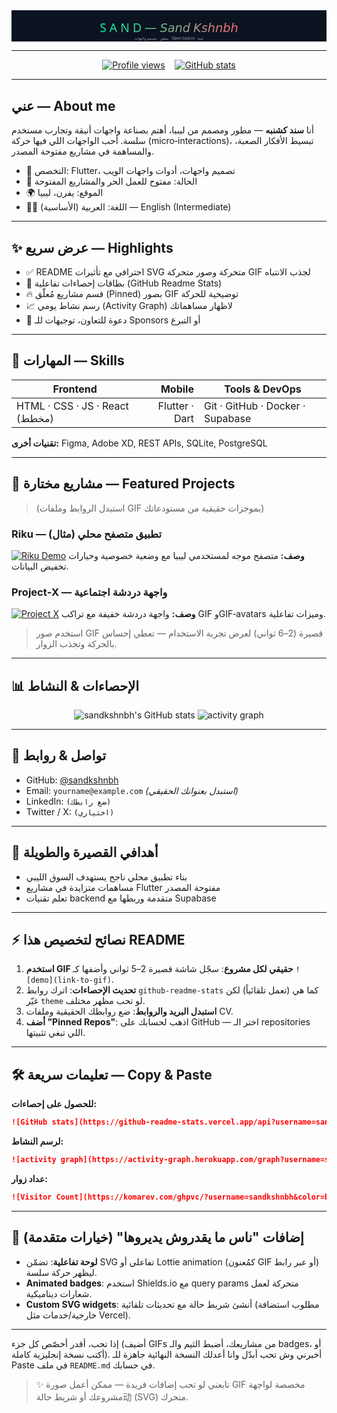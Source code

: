 <!--
  README.md for GitHub profile
  - Username: sandkshnbh
  - Language: Arabic (primary) with some English tokens for badges/links
  - Features: Animated SVG banner, badges, GitHub stats, activity graph, pinned projects template, contact & socials, skills with icons, contributions call-to-action
  - Customize: Replace placeholders (GIFs, links) with your own assets for max effect
-->

<!-- Animated SVG header (works on GitHub) -->
<div align="center">
  <!-- SVG animated gradient title -->
  <svg width="100%" height="120" viewBox="0 0 1200 120" xmlns="http://www.w3.org/2000/svg" preserveAspectRatio="xMidYMid slice">
    <defs>
      <linearGradient id="g" x1="0%" x2="100%">
        <stop offset="0%" stop-color="#00f5a0">
          <animate attributeName="stop-color" values="#00f5a0;#00d4ff;#a14cff;#ff6b6b;#00f5a0" dur="8s" repeatCount="indefinite" />
        </stop>
        <stop offset="100%" stop-color="#ff6b6b">
          <animate attributeName="stop-color" values="#ff6b6b;#a14cff;#00d4ff;#00f5a0;#ff6b6b" dur="8s" repeatCount="indefinite" />
        </stop>
      </linearGradient>
    </defs>
    <rect width="100%" height="100%" fill="#0b1220" />
    <text x="50%" y="60%" dominant-baseline="middle" text-anchor="middle" font-size="46" font-family="Segoe UI, Roboto, Arial" fill="url(#g)">
      S A N D — 𝘚𝘢𝘯𝘥 𝘒𝘴𝘩𝘯𝘣𝘩
    </text>
    <text x="50%" y="90%" dominant-baseline="middle" text-anchor="middle" font-size="14" fill="#9aa7b2">
      مطور · مصمم واجهات · Open‑Source · ليبيا
    </text>
  </svg>
</div>

---

<p align="center">
  <a href="https://github.com/sandkshnbh"><img alt="Profile views" src="https://komarev.com/ghpvc/?username=sandkshnbh&color=brightgreen" /></a>
  &nbsp;&nbsp;
  <a href="#statistics"><img alt="GitHub stats" src="https://github-readme-stats.vercel.app/api?username=sandkshnbh&show_icons=true&theme=tokyonight" /></a>
</p>

---

## عني — About me

أنا **سند كشنبه** — مطور ومصمم من ليبيا، أهتم بصناعة واجهات أنيقة وتجارب مستخدم سلسة. أحب الواجهات اللي فيها حركة (micro‑interactions)، تبسيط الأفكار الصعبة، والمساهمة في مشاريع مفتوحة المصدر.

- 🎯 التخصص: Flutter، تصميم واجهات، أدوات واجهات الويب
- 💼 الحالة: مفتوح للعمل الحر والمشاريع المفتوحة
- 🌍 الموقع: يفرن، ليبيا
- 🧑‍💻 اللغة: العربية (الأساسية) — English (Intermediate)

---

## ✨ عرض سريع — Highlights

- ✅ README احترافي مع تأثيرات SVG متحركة وصور متحركة GIF لجذب الانتباه
- 🚀 بطاقات إحصاءات تفاعلية (GitHub Readme Stats)
- 🔥 قسم مشاريع مُعلّق (Pinned) بصور GIF توضيحية للحركة
- 📈 رسم نشاط يومي (Activity Graph) لاظهار مساهماتك
- 🤝 دعوة للتعاون، توجيهات للـ Sponsors أو التبرع

---

## 🧰 المهارات — Skills

| Frontend | Mobile | Tools & DevOps |
|---|---:|---|
| HTML · CSS · JS · React (مخطط) | Flutter · Dart | Git · GitHub · Docker · Supabase |

**تقنيات أخرى:** Figma, Adobe XD, REST APIs, SQLite, PostgreSQL

---

## 📂 مشاريع مختارة — Featured Projects

> (استبدل الروابط وملفات GIF بموجزات حقيقية من مستودعاتك)

### Riku — تطبيق متصفح محلي (مثال)
[![Riku Demo](https://media.giphy.com/media/3o7TKtnuHOHHUjR38Y/giphy.gif)](https://github.com/some/repo)
**وصف:** متصفح موجه لمستخدمي ليبيا مع وضعية خصوصية وخيارات تخفيض البيانات.

### Project‑X — واجهة دردشة اجتماعية
[![Project X](https://media.giphy.com/media/l0HlNQ03J5JxX6lva/giphy.gif)](https://github.com/some/repo)
**وصف:** واجهة دردشة خفيفة مع تراكب GIF وGIF‑avatars وميزات تفاعلية.

> استخدم صور GIF قصيرة (2–6 ثواني) لعرض تجربة الاستخدام — تعطي إحساس بالحركة وتجذب الزوار.

---

## 📊 الإحصاءات & النشاط

<p align="center">
  <!-- GitHub readme stats -->
  <img src="https://github-readme-stats.vercel.app/api?username=sandkshnbh&show_icons=true&theme=gruvbox" alt="sandkshnbh's GitHub stats" />
  <!-- Activity graph -->
  <img src="https://activity-graph.herokuapp.com/graph?username=sandkshnbh&theme=rogue" alt="activity graph" />
</p>

---

## 🔗 تواصل & روابط

- GitHub: [@sandkshnbh](https://github.com/sandkshnbh)
- Email: `yourname@example.com` *(استبدل بعنوانك الحقيقي)*
- LinkedIn: `(ضع رابطك)`
- Twitter / X: `(اختياري)`

---

## 🎯 أهدافي القصيرة والطويلة

- بناء تطبيق محلي ناجح يستهدف السوق الليبي
- مساهمات متزايدة في مشاريع Flutter مفتوحة المصدر
- تعلم تقنيات backend متقدمة وربطها مع Supabase

---

## ⚡ نصائح لتخصيص هذا README

1. **استخدم GIF حقيقي لكل مشروع**: سجّل شاشة قصيرة 2–5 ثواني وأضفها كـ `![demo](link-to-gif)`.
2. **تحديث الإحصاءات**: اترك روابط `github-readme-stats` كما هي (تعمل تلقائياً) لكن غيّر `theme` لو تحب مظهر مختلف.
3. **استبدل البريد والروابط**: ضع روابطك الحقيقية وملفات CV.
4. **أضف "Pinned Repos"**: اذهب لحسابك على GitHub — اختر الـ repositories اللي تبغي تثبيتها.

---

## 🛠 تعليمات سريعة — Copy & Paste

**للحصول على إحصاءات:**
```md
![GitHub stats](https://github-readme-stats.vercel.app/api?username=sandkshnbh&show_icons=true&theme=tokyonight)
```

**لرسم النشاط:**
```md
![activity graph](https://activity-graph.herokuapp.com/graph?username=sandkshnbh&theme=rogue)
```

**عداد زوار:**
```md
![Visitor Count](https://komarev.com/ghpvc/?username=sandkshnbh&color=brightgreen)
```

---

## 🎁 إضافات "ناس ما يقدروش يديروها" (خيارات متقدمة)

- **لوحة تفاعلية**: تضمّن SVG تفاعلي أو Lottie animation (كمُعنون GIF أو عبر رابط) ليظهر حركة سلسة.
- **Animated badges**: استخدم Shields.io مع query params متحركة لعمل شعارات ديناميكية.
- **Custom SVG widgets**: أنشئ شريط حالة مع تحديثات تلقائية (مطلوب استضافة خارجية/خدمات مثل Vercel).

---

إذا تحب، أقدر أخصّص كل جزء (أضيف GIFs من مشاريعك، أضبط الثيم والـ badges، أو أكتب نسخة إنجليزية كاملة). أخبرني وش تحب أبدّل وانا أعدلك النسخة النهائية جاهزة للـ Paste في ملف `README.md` في حسابك.

> ✨ تابعني لو تحب إضافات فريدة — ممكن أعمل صورة GIF مخصصة لواجهة مشروعك أو شريط حالة动 (SVG) متحرك.
